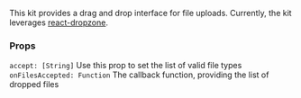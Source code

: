 This kit provides a drag and drop interface for file uploads. Currently, the kit leverages [react-dropzone](https://github.com/react-dropzone/react-dropzone). 

### Props

`accept: [String]` Use this prop to set the list of valid file types
`onFilesAccepted: Function` The callback function, providing the list of dropped files


